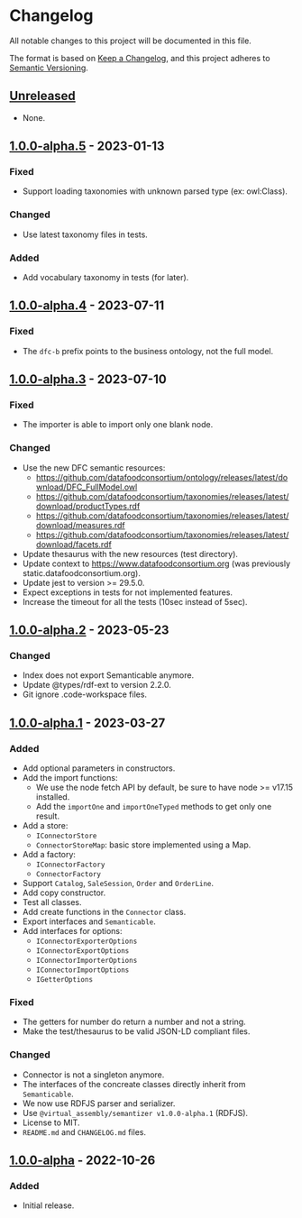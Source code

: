 # Changelog

All notable changes to this project will be documented in this file.

The format is based on [Keep a Changelog](https://keepachangelog.com/en/1.0.0/),
and this project adheres to [Semantic Versioning](https://semver.org/spec/v2.0.0.html).

## [Unreleased]

- None.

## [1.0.0-alpha.5] - 2023-01-13

### Fixed

- Support loading taxonomies with unknown parsed type (ex: owl:Class).

### Changed

- Use latest taxonomy files in tests.

### Added

- Add vocabulary taxonomy in tests (for later).

## [1.0.0-alpha.4] - 2023-07-11

### Fixed

- The `dfc-b` prefix points to the business ontology, not the full model.

## [1.0.0-alpha.3] - 2023-07-10

### Fixed

- The importer is able to import only one blank node.
### Changed

- Use the new DFC semantic resources:
  - https://github.com/datafoodconsortium/ontology/releases/latest/download/DFC_FullModel.owl
  - https://github.com/datafoodconsortium/taxonomies/releases/latest/download/productTypes.rdf
  - https://github.com/datafoodconsortium/taxonomies/releases/latest/download/measures.rdf
  - https://github.com/datafoodconsortium/taxonomies/releases/latest/download/facets.rdf
- Update thesaurus with the new resources (test directory).
- Update context to https://www.datafoodconsortium.org (was previously static.datafoodconsortium.org).
- Update jest to version >= 29.5.0.
- Expect exceptions in tests for not implemented features.
- Increase the timeout for all the tests (10sec instead of 5sec).

## [1.0.0-alpha.2] - 2023-05-23

### Changed

- Index does not export Semanticable anymore.
- Update @types/rdf-ext to version 2.2.0.
- Git ignore .code-workspace files.

## [1.0.0-alpha.1] - 2023-03-27

### Added

- Add optional parameters in constructors.
- Add the import functions:
  - We use the node fetch API by default, be sure to have node >= v17.15 installed.
  - Add the `importOne` and `importOneTyped` methods to get only one result.
- Add a store:
  - `IConnectorStore`
  - `ConnectorStoreMap`: basic store implemented using a Map.
- Add a factory:
  - `IConnectorFactory`
  - `ConnectorFactory`
- Support `Catalog`, `SaleSession`, `Order` and `OrderLine`.
- Add copy constructor.
- Test all classes.
- Add create functions in the `Connector` class.
- Export interfaces and `Semanticable`.
- Add interfaces for options:
    - `IConnectorExporterOptions`
    - `IConnectorExportOptions`
    - `IConnectorImporterOptions`
    - `IConnectorImportOptions`
    - `IGetterOptions`

### Fixed

- The getters for number do return a number and not a string.
- Make the test/thesaurus to be valid JSON-LD compliant files.

### Changed

- Connector is not a singleton anymore.
- The interfaces of the concreate classes directly inherit from `Semanticable`.
- We now use RDFJS parser and serializer.
- Use `@virtual_assembly/semantizer v1.0.0-alpha.1` (RDFJS).
- License to MIT.
- `README.md` and `CHANGELOG.md` files.

## [1.0.0-alpha] - 2022-10-26

### Added

- Initial release.

[unreleased]: https://github.com/datafoodconsortium/connector-typescript/compare/v1.0.0-alpha.5...HEAD
[1.0.0-alpha.5]: https://github.com/datafoodconsortium/connector-typescript/compare/v1.0.0-alpha.4...v1.0.0-alpha.5
[1.0.0-alpha.4]: https://github.com/datafoodconsortium/connector-typescript/compare/v1.0.0-alpha.3...v1.0.0-alpha.4
[1.0.0-alpha.3]: https://github.com/datafoodconsortium/connector-typescript/compare/v1.0.0-alpha.2...v1.0.0-alpha.3
[1.0.0-alpha.2]: https://github.com/datafoodconsortium/connector-typescript/compare/v1.0.0-alpha.1...v1.0.0-alpha.2
[1.0.0-alpha.1]: https://github.com/datafoodconsortium/connector-typescript/compare/v1.0.0-alpha...v1.0.0-alpha.1
[1.0.0-alpha]: https://github.com/datafoodconsortium/connector-typescript/releases/tag/v1.0.0-alpha
